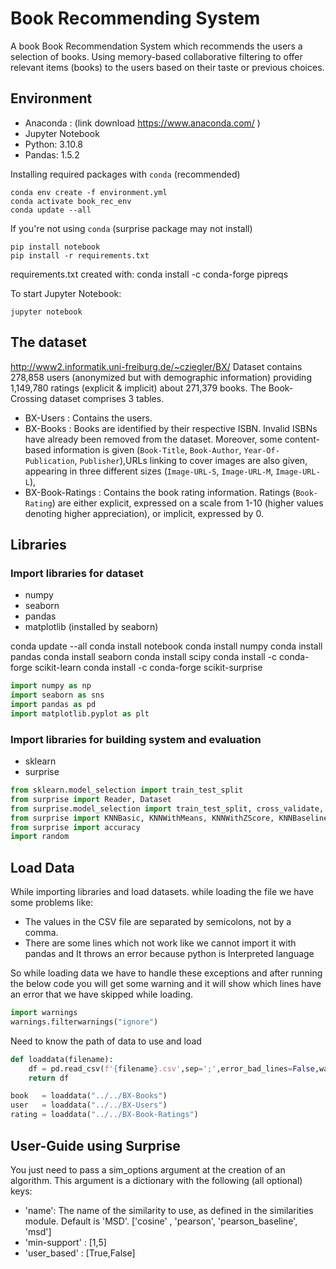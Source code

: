 # Book Recommending System 
A book Book Recommendation System which recommends the users a selection of books. Using memory-based collaborative filtering to offer relevant items (books) to the users based on their taste or previous choices.

## Environment
- Anaconda : (link download https://www.anaconda.com/ )
- Jupyter Notebook
- Python: 3.10.8
- Pandas: 1.5.2

Installing required packages with `conda` (recommended)
```
conda env create -f environment.yml
conda activate book_rec_env
conda update --all
```

If you're not using `conda` (surprise package may not install)
```
pip install notebook
pip install -r requirements.txt
```
requirements.txt created with:
conda install -c conda-forge pipreqs


To start Jupyter Notebook:
```
jupyter notebook
```

## The dataset 
http://www2.informatik.uni-freiburg.de/~cziegler/BX/
Dataset contains 278,858 users (anonymized but with demographic information) providing 1,149,780 ratings (explicit & implicit) about 271,379 books.
The Book-Crossing dataset comprises 3 tables.
- BX-Users : Contains the users.
- BX-Books : Books are identified by their respective ISBN. Invalid ISBNs have already been removed from the dataset. Moreover, some content-based information is given (`Book-Title`, `Book-Author`, `Year-Of-Publication`, `Publisher`),URLs linking to cover images are also given, appearing in three different sizes (`Image-URL-S`, `Image-URL-M`, `Image-URL-L`),
- BX-Book-Ratings : Contains the book rating information. Ratings (`Book-Rating`) are either explicit, expressed on a scale from 1-10 (higher values denoting higher appreciation), or implicit, expressed by 0.

## Libraries 
### Import libraries for dataset 
- numpy 
- seaborn
- pandas
- matplotlib (installed by seaborn)

conda update --all
conda install notebook
conda install numpy
conda install pandas
conda install seaborn
conda install scipy
conda install -c conda-forge scikit-learn
conda install -c conda-forge scikit-surprise

```python
import numpy as np
import seaborn as sns
import pandas as pd
import matplotlib.pyplot as plt
```
### Import libraries for building system and evaluation 
- sklearn
- surprise 
```python
from sklearn.model_selection import train_test_split
from surprise import Reader, Dataset
from surprise.model_selection import train_test_split, cross_validate, GridSearchCV
from surprise import KNNBasic, KNNWithMeans, KNNWithZScore, KNNBaseline
from surprise import accuracy
import random
```

## Load Data
While importing libraries and load datasets. while loading the file we have some problems like:
- The values in the CSV file are separated by semicolons, not by a comma.
- There are some lines which not work like we cannot import it with pandas and It throws an error because python is Interpreted language

So while loading data we have to handle these exceptions and after running the below code you will get some warning and it will show which lines have an error that we have skipped while loading.
```python
import warnings 
warnings.filterwarnings("ignore")
```

Need to know the path of data to use and load
```python
def loaddata(filename):
    df = pd.read_csv(f'{filename}.csv',sep=';',error_bad_lines=False,warn_bad_lines=False,encoding='latin-1')
    return df

book   = loaddata("../../BX-Books")
user   = loaddata("../../BX-Users")
rating = loaddata("../../BX-Book-Ratings")
```

## User-Guide using Surprise 
You just need to pass a sim_options argument at the creation of an algorithm. This argument is a dictionary with the following (all optional) keys:
- 'name': The name of the similarity to use, as defined in the similarities module. Default is 'MSD'. ['cosine' , 'pearson', 'pearson_baseline', 'msd']
- 'min-support' : [1,5]
- 'user_based' : [True,False]


